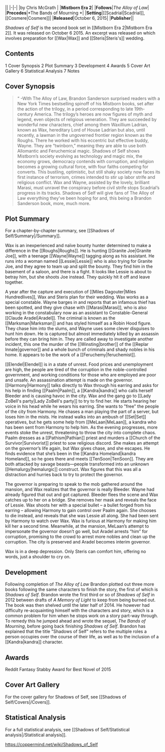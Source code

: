 |**<Shadows of Self>**|
|-|-|
|by  Chris McGrath |
|**Mistborn Era 2**|
|**Follows**|*The Alloy of Law*|
|**Precedes**|*The Bands of Mourning *|
|**Setting**|[[Scadrial\|Scadrial]], [[Cosmere\|Cosmere]]|
|**Released**|October 6, 2015|
|**Publisher**||

*Shadows of Self* is the second book set in [[Mistborn Era 2\|Mistborn Era 2]]. It was released on October 6 2015.
An excerpt was released on  which involves preparation for [[Wax\|Wax]] and [[Steris\|Steris's]] wedding.

## Contents

1 Cover Synopsis
2 Plot Summary
3 Development
4 Awards
5 Cover Art Gallery
6 Statistical Analysis
7 Notes


## Cover Synopsis
>“
\-With The Alloy of Law, Brandon Sanderson surprised readers with a New York Times bestselling spinoff of his Mistborn books, set after the action of the trilogy, in a period corresponding to late 19th-century America.
The trilogy’s heroes are now figures of myth and legend, even objects of religious veneration. They are succeeded by wonderful new characters, chief among them Waxillium Ladrian, known as Wax, hereditary Lord of House Ladrian but also, until recently, a lawman in the ungoverned frontier region known as the Roughs. There he worked with his eccentric but effective buddy, Wayne. They are “twinborn,” meaning they are able to use both Allomantic and Feruchemical magic.
Shadows of Self shows Mistborn’s society evolving as technology and magic mix, the economy grows, democracy contends with corruption, and religion becomes a growing cultural force, with four faiths competing for converts.
This bustling, optimistic, but still shaky society now faces its first instance of terrorism, crimes intended to stir up labor strife and religious conflict. Wax and Wayne, assisted by the lovely, brilliant Marasi, must unravel the conspiracy before civil strife stops Scadrial’s progress in its tracks.
Shadows of Self will give fans of The Alloy of Law everything they’ve been hoping for and, this being a Brandon Sanderson book, more, much more.


## Plot Summary
For a chapter-by-chapter summary, see [[Shadows of Self/Summary\|/Summary]].

Wax is an inexperienced and naïve bounty hunter determined to make a difference in the [[Roughs\|Roughs]]. He is hunting [[Granite Joe\|Granite Joe]], with a teenage [[Wayne\|Wayne]] tagging along as his assistant. He runs into a woman named [[Lessie\|Lessie]] who is also trying for Granite Joe, and they agree to team up and split the bounty. They find him in the basement of a saloon, and there is a fight. It looks like Lessie is about to betray him, but she shoots Joe instead. They quickly hit it off and leave together.


A year after the capture and execution of [[Miles Dagouter\|Miles Hundredlives]], Wax and Steris plan for their wedding. Wax works as a special constable. Wayne barges in and reports that an infamous thief has been spotted, and they give chase with [[Marasi\|Marasi]], who is also working in the constabulary now as an assistant to Constable-General [[Claude Aradel\|Aradel]]. The criminal is known as the [[Marksman\|Marksman]] and has styled himself as a Robin Hood figure. They chase him into the slums, and Wayne uses some clever disguises to hunt him down. He is captured but almost immediately killed by an assassin before they can bring him in.
They are called away to investigate another incident, this one the murder of the [[Winsting\|brother]] of the [[Replar Innate\|governor]] and a whole bunch of criminals and shady nobles in his home. It appears to be the work of a [[Feruchemy\|feruchemist]].


[[Elendel\|Elendel]] is in a state of unrest. Food prices and unemployment are high, the people are tired of the corruption in the noble-controlled government, and working conditions for those who are employed are poor and unsafe. An assassination attempt is made on the governor. [[Harmony\|Harmony]] talks directly to Wax through his earring and asks for his help in finding [[Paalm\|Paalm]], a [[Kandra\|kandra]] who calls herself Bleeder and is causing havoc in the city.
Wax and the gang go to [[Lady ZoBell's party\|Lady ZoBell's party]] to try to find her. He starts hearing her voice in his head while he wears his earring. She wants to "free" the people of the city from Harmony. He chases a man playing the part of a server, but loses him in the mists. He instead walks into an ambush of [[Set\|Set]] operatives, but he gets some help from [[MeLaan\|MeLaan]], a kandra who has been sent from Harmony to help him.
As the evening progresses, more events stoke the unrest, threatening to throw the city into complete chaos. Paalm dresses as a [[Pathism\|Pathian]] priest and murders a [[Church of the Survivor\|Survivorist]] priest to sow religious discord. She makes an attempt on the governor’s life again, but Wax gives chase, and she escapes. He finds evidence that she’s been in the [[Kandra Homeland\|kandra Homeland]], so he goes there and meets [[TenSoon\|TenSoon]]. They are both attacked by savage beasts—people transformed into an unknown [[Hemalurgy\|hemalurgic]] construct. Wax figures that this was all a distraction and hurries back to try to protect the governor.


The governor is preparing to speak to the mob gathered around the mansion, and Wax realizes that the governor is really Bleeder. Wayne had already figured that out and got captured. Bleeder flees the scene and Wax catches up to her on a bridge. She removes her mask and reveals the face of Lessie. Wax shoots her with a special bullet – a bullet forged from his earring – allowing Harmony to gain control over Paalm again. She chooses to die instead, and reveals that she was Lessie all along. She had been sent by Harmony to watch over Wax. Wax is furious at Harmony for making him kill her a second time.
Meanwhile, at the mansion, MeLaan’s attempt to impersonate the governor doesn’t go well, but Aradel arrests “him” for corruption, promising to the crowd to arrest more nobles and clean up the corruption. The city is preserved and Aradel becomes interim governor.


Wax is in a deep depression. Only Steris can comfort him, offering no words, just a shoulder to cry on.

## Development
Following completion of *The Alloy of Law* Brandon plotted out three more books following the same characters to finish the story, the first of which is *Shadows of Self*. Brandon wrote the first third or so of *Shadows of Self* in 2012 between drafts of *A Memory of Light* to keep from being burned out. The book was then shelved until the later half of 2014. He however had difficulty re-acquainting himself with the characters and story, which is a common problem for him when he stops work on a story part-way through. To remedy this he jumped ahead and wrote the sequel, *The Bands of Mourning*, before going back finishing *Shadows of Self*.
Brandon has explained that the title "Shadows of Self" refers to the multiple roles a person occupies over the course of their life, as well as to the inclusion of a [[Kandra\|kandra]] character.

## Awards
Reddit Fantasy Stabby Award for Best Novel of 2015
## Cover Art Gallery
For the cover gallery for Shadows of Self, see [[Shadows of Self/Covers\|/Covers]].
## Statistical Analysis
For a full statistical analysis, see [[Shadows of Self/Statistical analysis\|/Statistical analysis]].


https://coppermind.net/wiki/Shadows_of_Self